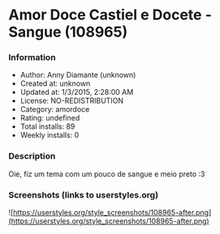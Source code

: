 # Amor Doce Castiel e Docete - Sangue (108965)

### Information
- Author: Anny Diamante (unknown)
- Created at: unknown
- Updated at: 1/3/2015, 2:28:00 AM
- License: NO-REDISTRIBUTION
- Category: amordoce
- Rating: undefined
- Total installs: 89
- Weekly installs: 0


### Description
Oie, fiz um tema com um pouco de sangue e meio preto :3


### Screenshots (links to userstyles.org)
![https://userstyles.org/style_screenshots/108965-after.png](https://userstyles.org/style_screenshots/108965-after.png)


